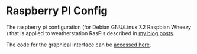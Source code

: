 Raspberry PI Config
========================

The raspberry pi configuration (for Debian GNU/Linux 7.2 Raspbian Wheezy ) that is applied to weatherstation RasPis described in [my blog posts](http://www.locked.de/2014/03/16/my-first-raspberrypi-project-tv-controlled-weatherstation/).

The code for the graphical interface can be [accessed here](https://github.com/locked-fg/Weatherstation).
